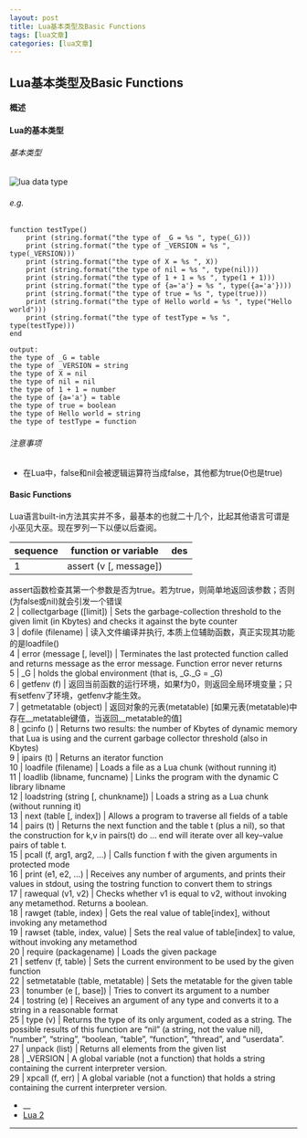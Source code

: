 ```yaml
---
layout: post
title: Lua基本类型及Basic Functions 
tags: [lua文章]
categories: [lua文章]
---
```

## Lua基本类型及Basic Functions

#### 概述

#### Lua的基本类型

###### 基本类型

![lua data type](https://moorle.github.io//image/lua_data_type.png)

###### e.g.

    
    
    function testType()
    	print (string.format("the type of _G = %s ", type(_G)))
    	print (string.format("the type of _VERSION = %s ", type(_VERSION)))
    	print (string.format("the type of X = %s ", X))
    	print (string.format("the type of nil = %s ", type(nil)))
    	print (string.format("the type of 1 + 1 = %s ", type(1 + 1)))
    	print (string.format("the type of {a='a'} = %s ", type({a='a'})))
    	print (string.format("the type of true = %s ", type(true)))
    	print (string.format("the type of Hello world = %s ", type("Hello world")))
    	print (string.format("the type of testType = %s ", type(testType)))
    end
    
    output:
    the type of _G = table 
    the type of _VERSION = string 
    the type of X = nil 
    the type of nil = nil 
    the type of 1 + 1 = number 
    the type of {a='a'} = table 
    the type of true = boolean 
    the type of Hello world = string 
    the type of testType = function

###### 注意事项

  * 在Lua中，false和nil会被逻辑运算符当成false，其他都为true(0也是true)

#### Basic Functions

Lua语言built-in方法其实并不多，最基本的也就二十几个，比起其他语言可谓是小巫见大巫。现在罗列一下以便以后查阅。

sequence | function or variable | des  
---|---|---  
1 | assert (v [, message]) |
assert函数检查其第一个参数是否为true。若为true，则简单地返回该参数；否则(为false或nil)就会引发一个错误  
2 | collectgarbage ([limit]) | Sets the garbage-collection threshold to the
given limit (in Kbytes) and checks it against the byte counter  
3 | dofile (filename) | 读入文件编译并执行, 本质上位辅助函数，真正实现其功能的是loadfile()  
4 | error (message [, level]) | Terminates the last protected function called
and returns message as the error message. Function error never returns  
5 | _G | holds the global environment (that is, _G._G = _G)  
6 | getfenv (f) | 返回当前函数的运行环境，如果f为0，则返回全局环境变量；只有setfenv了环境，getfenv才能生效。  
7 | getmetatable (object) | 返回对象的元表(metatable)
[如果元表(metatable)中存在__metatable键值，当返回__metatable的值]  
8 | gcinfo () | Returns two results: the number of Kbytes of dynamic memory
that Lua is using and the current garbage collector threshold (also in Kbytes)  
9 | ipairs (t) | Returns an iterator function  
10 | loadfile (filename) | Loads a file as a Lua chunk (without running it)  
11 | loadlib (libname, funcname) | Links the program with the dynamic C
library libname  
12 | loadstring (string [, chunkname]) | Loads a string as a Lua chunk
(without running it)  
13 | next (table [, index]) | Allows a program to traverse all fields of a
table  
14 | pairs (t) | Returns the next function and the table t (plus a nil), so
that the construction for k,v in pairs(t) do … end will iterate over all
key–value pairs of table t.  
15 | pcall (f, arg1, arg2, …) | Calls function f with the given arguments in
protected mode  
16 | print (e1, e2, …) | Receives any number of arguments, and prints their
values in stdout, using the tostring function to convert them to strings  
17 | rawequal (v1, v2) | Checks whether v1 is equal to v2, without invoking
any metamethod. Returns a boolean.  
18 | rawget (table, index) | Gets the real value of table[index], without
invoking any metamethod  
19 | rawset (table, index, value) | Sets the real value of table[index] to
value, without invoking any metamethod  
20 | require (packagename) | Loads the given package  
21 | setfenv (f, table) | Sets the current environment to be used by the given
function  
22 | setmetatable (table, metatable) | Sets the metatable for the given table  
23 | tonumber (e [, base]) | Tries to convert its argument to a number  
24 | tostring (e) | Receives an argument of any type and converts it to a
string in a reasonable format  
25 | type (v) | Returns the type of its only argument, coded as a string. The
possible results of this function are “nil” (a string, not the value nil),
“number”, “string”, “boolean, “table”, “function”, “thread”, and “userdata”.  
27 | unpack (list) | Returns all elements from the given list  
28 | _VERSION | A global variable (not a function) that holds a string
containing the current interpreter version.  
29 | xpcall (f, err) | A global variable (not a function) that holds a string
containing the current interpreter version.  
  
  * __
  * [Lua 2](/posts.html#Lua)

* * *